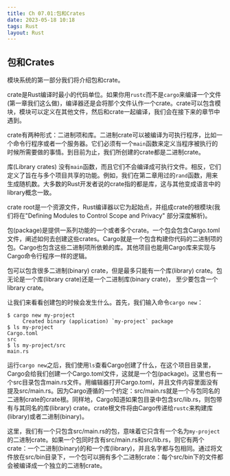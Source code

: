 ```yaml
---
title: Ch 07.01:包和Crates
date: 2023-05-18 10:18
tags: Rust
layout: Rust
---
```

## 包和Crates

模块系统的第一部分我们将介绍包和crate。

crate是Rust编译时最小的代码单位。如果你用`rustc`而不是`cargo`来编译一个文件(第一章我们这么做)，编译器还是会将那个文件认作一个crate。crate可以包含模块，模块可以定义在其他文件，然后和crate一起编译，我们会在接下来的章节中遇到。

crate有两种形式：二进制项和库。二进制crate可以被编译为可执行程序，比如一个命令行程序或者一个服务器。它们必须有一个`main`函数来定义当程序被执行的时候所需要做的事情。到目前为止，我们所创建的crate都是二进制crate。

库(Library crates) 没有`main`函数，而且它们不会编译成可执行文件。相反，它们定义了旨在与多个项目共享的功能。例如，我们在第二章用过的`rand`函数，用来生成随机数。大多数的Rust开发者说的crate指的都是库，这与其他变成语言中的library概念一致。

crate root是一个资源文件，Rust编译器以它为起始点，并组成crate的根模块(我们将在"Defining Modules to Control Scope and Privacy" 部分深度解析)。

包(package)是提供一系列功能的一个或者多个crate。一个包会包含Cargo.toml文件，阐述如何去创建这些crates。Cargo就是一个包含构建你代码的二进制项的包。Cargo也包含这些二进制项所依赖的库。其他项目也能用Cargo库来实现与Cargo命令行程序一样的逻辑。

包可以包含很多二进制(binary) crate，但是最多只能有一个库(library) crate。包无论是一个库(library crate)还是一个二进制库(binary crate)， 至少要包含一个library crate。

让我们来看看创建包的时候会发生什么。首先，我们输入命令`cargo new`：

```shell
$ cargo new my-project
     Created binary (application) `my-project` package
$ ls my-project
Cargo.toml
src
$ ls my-project/src
main.rs
```

运行`cargo new`之后，我们使用`ls`查看Cargo创建了什么，在这个项目目录里，Cargo会给我们创建一个Cargo.toml文件，这就是一个包(package)。这里也有一个src目录包含main.rs文件。用编辑器打开Cargo.toml，并且文件内容里面没有提及src/main.rs。因为Cargo遵循的一个约定：src/main.rs就是一个与包同名的二进制crate的crate根。同样地，Cargo知道如果包目录中包含src/lib.rs，则包带有与其同名的库(library) crate。crate根文件将由Cargo传递给`rustc`来构建库(library)或者二进制(binary)。

这里，我们有一个只包含src/main.rs的包，意味着它只含有一个名为`my-project`的二进制crate。如果一个包同时含有src/main.rs和src/lib.rs，则它有两个crate：一个二进制(binary)的和一个库(library)，并且名字都与包相同。通过将文件放在src/bin目录下，一个包可以拥有多个二进制crate：每个src/bin下的文件都会被编译成一个独立的二进制crate。